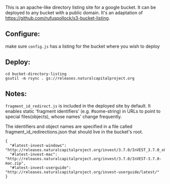 This is an apache-like directory listing site for a google bucket. It can be deployed to any bucket with a public domain.  It's an adaptation of https://github.com/rufuspollock/s3-bucket-listing.  

## Configure:  
make sure `config.js` has a listing for the bucket where you wish to deploy

## Deploy: 
`cd bucket-directory-listing`  
`gsutil -m rsync . gs://releases.naturalcapitalproject.org`

## Notes:  
`fragment_id_redirect.js` is included in the deployed site by default. It enables static 'fragment identifiers' (e.g. #some-string) in URLs to point to special files(objects), whose names' change frequently.  

The identifiers and object names are specified in a file called fragment_id_redirections.json that should live in the bucket's root.
```
{
  "#latest-invest-windows": "http://releases.naturalcapitalproject.org/invest/3.7.0/InVEST_3.7.0_x86_Setup.exe",
  "#latest-invest-mac": "http://releases.naturalcapitalproject.org/invest/3.7.0/InVEST-3.7.0-mac.zip",
  "#latest-invest-userguide": "http://releases.naturalcapitalproject.org/invest-userguide/latest/"
}
```